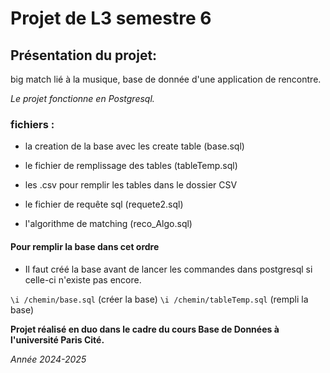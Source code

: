 # Projet de L3 semestre 6

## Présentation du projet:

big match lié à la musique, base de donnée d'une application de rencontre.

_Le projet fonctionne en Postgresql._

### fichiers : 

- la creation de la base avec les create table (base.sql)

- le fichier de remplissage des tables (tableTemp.sql)

- les .csv pour remplir les tables dans le dossier CSV

- le fichier de requête sql (requete2.sql)

- l'algorithme de matching (reco_Algo.sql)


#### Pour remplir la base dans cet ordre

- Il faut créé la base avant de lancer les commandes dans postgresql si celle-ci n'existe pas encore.

```\i /chemin/base.sql``` (créer la base)
```\i /chemin/tableTemp.sql``` (rempli la base)


**Projet réalisé en duo dans le cadre du cours Base de Données à l'université Paris Cité.**

_Année 2024-2025_